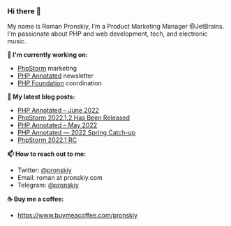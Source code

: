 ### Hi there 👋

My name is Roman Pronskiy, I’m a Product Marketing Manager @JetBrains. I'm passionate about PHP and web development, tech, and electronic music.

**👷 I'm currently working on:**
- [PhpStorm](https://jetbrains.com/phpstorm/) marketing
- [PHP Annotated](https://info.jetbrains.com/PHP-Annotated-Subscription.html) newsletter
- [PHP Foundation](http://thephp.foundation/) coordination

**📜 My latest blog posts:**
<!-- BLOG-POST-LIST:START -->
- [PHP Annotated – June 2022](https://blog.jetbrains.com/phpstorm/2022/06/php-annotated-june-2022/)
- [PhpStorm 2022.1.2 Has Been Released](https://blog.jetbrains.com/phpstorm/2022/06/phpstorm-2022-1-2-is-released/)
- [PHP Annotated – May 2022](https://blog.jetbrains.com/phpstorm/2022/05/php-annotated-may-2022/)
- [PHP Annotated — 2022 Spring Catch-up](https://blog.jetbrains.com/phpstorm/2022/05/php-annotated-2022-spring-catch-up/)
- [PhpStorm 2022.1 RC](https://blog.jetbrains.com/phpstorm/2022/04/phpstorm-2022-1-rc/)
<!-- BLOG-POST-LIST:END -->

**📫 How to reach out to me:**
- Twitter: [@pronskiy](https://twitter.com/pronskiy)
- Email: roman at pronskiy.com
- Telegram: [@pronskiy](https://t.me/pronskiy)

**☕️ Buy me a coffee:**
- https://www.buymeacoffee.com/pronskiy

<!--
- 💬 Ask me about [PhpStorm](https://www.jetbrains.com/phpstorm/) and PHP.

Here are some ideas to get you started:

- 🔭 I’m currently working on ...
- 🌱 I’m currently learning ...
- 👯 I’m looking to collaborate on ...
- 🤔 I’m looking for help with ...
- 💬 Ask me about ...
- 📫 How to reach me: ...
- 😄 Pronouns: ...
- ⚡ Fun fact: ...
-->
